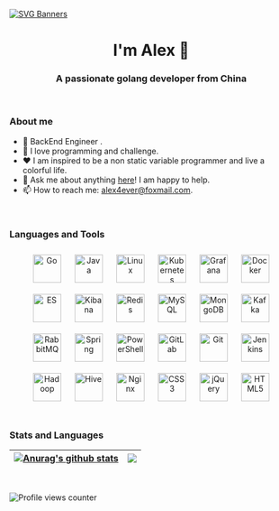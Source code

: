 [![SVG Banners](https://svg-banners.vercel.app/api?type=origin&text1=Welcom💖&width=1000&height=400)](https://github.com/Akshay090/svg-banners) 

<h1 align="center">I'm Alex 👋</h1> <h3 align="center">A passionate golang developer from China</h3>

<br>

### About me

- 💼  BackEnd Engineer .
- 🚀  I love programming and challenge.
- ❤  I am inspired to be a non static variable programmer and live a colorful life.
- 💬  Ask me about anything [here](https://github.com/Xxianglei/Xxianglei/issues)! I am happy to help.
- 📫  How to reach me: [alex4ever@foxmail.com](alex4ever@foxmail.com).

<br>

### Languages and Tools

<div align="center">  
<img style="margin: 10px" src="https://cdn.jsdelivr.net/gh/AlexThankQ/image-hosting@master/github-profile/go-original.svg" alt="Go" height="50" /> 
<img style="margin: 10px" src="https://cdn.jsdelivr.net/gh/AlexThankQ/image-hosting@master/github-profile/java-original-wordmark.svg" alt="Java" height="50" />  
<img style="margin: 10px" src="https://cdn.jsdelivr.net/gh/AlexThankQ/image-hosting@master/github-profile/linux-original.svg" alt="Linux" height="50" />  
<img style="margin: 10px" src="https://cdn.jsdelivr.net/gh/AlexThankQ/image-hosting@master/github-profile/kubernetes-icon.svg" alt="Kubernetes" height="50" />  
<img style="margin: 10px" src="https://cdn.jsdelivr.net/gh/AlexThankQ/image-hosting@master/github-profile/grafana.png" alt="Grafana" height="50" />  
<img style="margin: 10px" src="https://cdn.jsdelivr.net/gh/AlexThankQ/image-hosting@master/github-profile/docker-original-wordmark.svg" alt="Docker" height="50" /> 
<img style="margin: 10px" src="https://cdn.jsdelivr.net/gh/AlexThankQ/image-hosting@master/github-profile/elastic-icon.svg" alt="ES" height="50" />  
<img style="margin: 10px" src="https://cdn.jsdelivr.net/gh/AlexThankQ/image-hosting@master/github-profile/kibana.png" alt="Kibana" height="50" />  
<img style="margin: 10px" src="https://cdn.jsdelivr.net/gh/AlexThankQ/image-hosting@master/github-profile/redis-original-wordmark.svg" alt="Redis" height="50" />  
<img style="margin: 10px" src="https://cdn.jsdelivr.net/gh/AlexThankQ/image-hosting@master/github-profile/mysql-original-wordmark.svg" alt="MySQL" height="50" /> 
<img style="margin: 10px" src="https://cdn.jsdelivr.net/gh/AlexThankQ/image-hosting@master/github-profile/mongodb-original-wordmark.svg" alt="MongoDB" height="50" />   
<img style="margin: 10px" src="https://cdn.jsdelivr.net/gh/AlexThankQ/image-hosting@master/github-profile/apache_kafka-icon.svg" alt="Kafka" height="50" />  
<img style="margin: 10px" src="https://cdn.jsdelivr.net/gh/AlexThankQ/image-hosting@master/github-profile/rabbitmq-icon.svg" alt="RabbitMQ" height="50" />  
<img style="margin: 10px" src="https://cdn.jsdelivr.net/gh/AlexThankQ/image-hosting@master/github-profile/springio-icon.svg" alt="Spring" height="50" />  
<img style="margin: 10px" src="https://cdn.jsdelivr.net/gh/AlexThankQ/image-hosting@master/github-profile/powershell.png" alt="PowerShell" height="50" />  
<img style="margin: 10px" src="https://cdn.jsdelivr.net/gh/AlexThankQ/image-hosting@master/github-profile/gitlab.svg" alt="GitLab" height="50" />  
<img style="margin: 10px" src="https://cdn.jsdelivr.net/gh/AlexThankQ/image-hosting@master/github-profile/git-scm-icon.svg" alt="Git" height="50" />  
<img style="margin: 10px" src="https://cdn.jsdelivr.net/gh/AlexThankQ/image-hosting@master/github-profile/jenkins-icon.svg" alt="Jenkins" height="50" />  
<img style="margin: 10px" src="https://cdn.jsdelivr.net/gh/AlexThankQ/image-hosting@master/github-profile/apache_hadoop-icon.svg" alt="Hadoop" height="50" />  
<img style="margin: 10px" src="https://cdn.jsdelivr.net/gh/AlexThankQ/image-hosting@master/github-profile/apache_hive-icon.svg" alt="Hive" height="50" />  
<img style="margin: 10px" src="https://cdn.jsdelivr.net/gh/AlexThankQ/image-hosting@master/github-profile/nginx-original.svg" alt="Nginx" height="50" />  
<img style="margin: 10px" src="https://cdn.jsdelivr.net/gh/AlexThankQ/image-hosting@master/github-profile/css3-original-wordmark.svg" alt="CSS3" height="50" />  
<img style="margin: 10px" src="https://cdn.jsdelivr.net/gh/AlexThankQ/image-hosting@master/github-profile/jquery.png" alt="jQuery" height="50" />  
<img style="margin: 10px" src="https://cdn.jsdelivr.net/gh/AlexThankQ/image-hosting@master/github-profile/html5-original-wordmark.svg" alt="HTML5" height="50" />  
</div>  
<br>

### Stats and Languages


| <a href="https://github.com/anuraghazra/github-readme-stats"><img align="center" src="https://github-readme-stats.vercel.app/api?username=Xxianglei&show_icons=true&include_all_commits=true&theme=buefy&hide_border=true" alt="Anurag's github stats" /></a> | <a href="https://github.com/anuraghazra/github-readme-stats"><img align="center" src="https://github-readme-stats.vercel.app/api/top-langs/?username=Xxianglei&layout=compact&theme=buefy&hide_border=true" /></a> |
| ------------------------------------------------------------ | ------------------------------------------------------------ |

<br>

![Profile views counter](https://komarev.com/ghpvc/?username=Xxianglei&&style=flat-square)  
